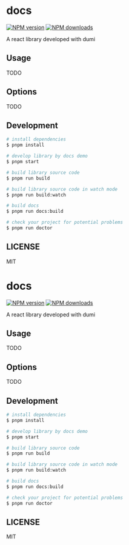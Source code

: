 # docs

[![NPM version](https://img.shields.io/npm/v/docs.svg?style=flat)](https://npmjs.org/package/docs)
[![NPM downloads](http://img.shields.io/npm/dm/docs.svg?style=flat)](https://npmjs.org/package/docs)

A react library developed with dumi

## Usage

TODO

## Options

TODO

## Development

```bash
# install dependencies
$ pnpm install

# develop library by docs demo
$ pnpm start

# build library source code
$ pnpm run build

# build library source code in watch mode
$ pnpm run build:watch

# build docs
$ pnpm run docs:build

# check your project for potential problems
$ pnpm run doctor
```

## LICENSE

MIT

# docs

[![NPM version](https://img.shields.io/npm/v/docs.svg?style=flat)](https://npmjs.org/package/docs)
[![NPM downloads](http://img.shields.io/npm/dm/docs.svg?style=flat)](https://npmjs.org/package/docs)

A react library developed with dumi

## Usage

TODO

## Options

TODO

## Development

```bash
# install dependencies
$ pnpm install

# develop library by docs demo
$ pnpm start

# build library source code
$ pnpm run build

# build library source code in watch mode
$ pnpm run build:watch

# build docs
$ pnpm run docs:build

# check your project for potential problems
$ pnpm run doctor
```

## LICENSE

MIT
